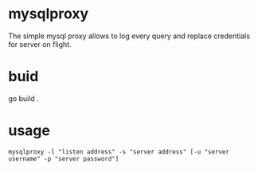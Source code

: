 # mysqlproxy
The simple mysql proxy allows to log every query and replace credentials for server on flight.

buid
====

go build .

usage
=====
```
mysqlproxy -l "listen address" -s "server address" [-u "server username" -p "server password"]
```
